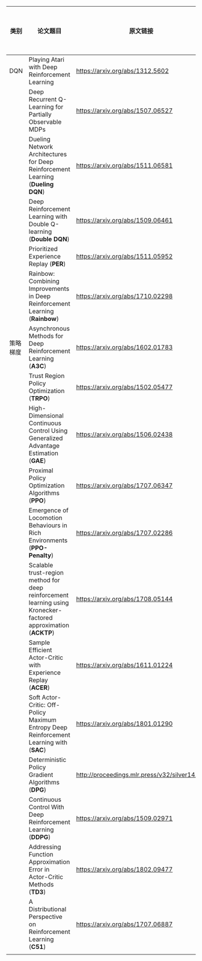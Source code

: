 
| 类别     | 论文题目                                                     | 原文链接                                      | 其他链接（视频解读） |
| -------- | ------------------------------------------------------------ | --------------------------------------------- | -------------------- |
| DQN      | Playing Atari with Deep Reinforcement Learning               | https://arxiv.org/abs/1312.5602               |                      |
|          | Deep Recurrent Q-Learning for Partially Observable MDPs      | https://arxiv.org/abs/1507.06527              |                      |
|          | Dueling Network Architectures for Deep Reinforcement Learning (**Dueling DQN**) | https://arxiv.org/abs/1511.06581              |                      |
|          | Deep Reinforcement Learning with Double Q-learning (**Double DQN**) | https://arxiv.org/abs/1509.06461              |                      |
|          | Prioritized Experience Replay (**PER**)                      | https://arxiv.org/abs/1511.05952              |                      |
|          | Rainbow: Combining Improvements in Deep Reinforcement Learning (**Rainbow**) | https://arxiv.org/abs/1710.02298              |                      |
| 策略梯度 | Asynchronous Methods for Deep Reinforcement Learning (**A3C**) | https://arxiv.org/abs/1602.01783              |                      |
|          | Trust Region Policy Optimization (**TRPO**)                  | https://arxiv.org/abs/1502.05477              |                      |
|          | High-Dimensional Continuous Control Using Generalized Advantage Estimation (**GAE**) | https://arxiv.org/abs/1506.02438              |                      |
|          | Proximal Policy Optimization Algorithms (**PPO**)            | https://arxiv.org/abs/1707.06347              |                      |
|          | Emergence of Locomotion Behaviours in Rich Environments (**PPO-Penalty**) | https://arxiv.org/abs/1707.02286              |                      |
|          | Scalable trust-region method for deep reinforcement learning using Kronecker-factored approximation (**ACKTP**) | https://arxiv.org/abs/1708.05144              |                      |
|          | Sample Efficient Actor-Critic with Experience Replay (**ACER**) | https://arxiv.org/abs/1611.01224              |                      |
|          | Soft Actor-Critic: Off-Policy Maximum Entropy Deep Reinforcement Learning with (**SAC**) | https://arxiv.org/abs/1801.01290              |                      |
|          | Deterministic Policy Gradient Algorithms (**DPG**)           | http://proceedings.mlr.press/v32/silver14.pdf |                      |
|          | Continuous Control With Deep Reinforcement Learning (**DDPG**) | https://arxiv.org/abs/1509.02971              |                      |
|          | Addressing Function Approximation Error in Actor-Critic Methods (**TD3**) | https://arxiv.org/abs/1802.09477              |                      |
|          | A Distributional Perspective on Reinforcement Learning (**C51**) | https://arxiv.org/abs/1707.06887              |                      |
|          |                                                              |                                               |                      |
